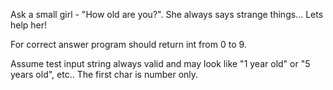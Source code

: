 Ask a small girl - "How old are you?". She always says strange things... Lets help her!


For correct answer program should return int from 0 to 9.

Assume test input string always valid and may look like 
"1 year old" or "5 years old", etc.. The first char is number only.
